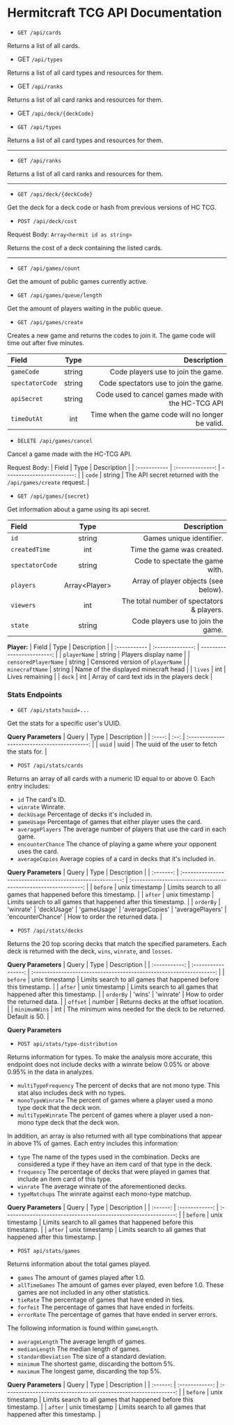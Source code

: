 # Hermitcraft TCG API Documentation

-   `GET /api/cards`

Returns a list of all cards.

- GET `/api/types`

Returns a list of all card types and resources for them.

- GET `/api/ranks`

Returns a list of all card ranks and resources for them.

- GET `/api/deck/{deckCode}`

-   `GET /api/types`

Returns a list of all card types and resources for them.

---

-   `GET /api/ranks`

Returns a list of all card ranks and resources for them.

---

-   `GET /api/deck/{deckCode}`

Get the deck for a deck code or hash from previous versions of HC TCG.

-   `POST /api/deck/cost`

Request Body: `Array<hermit id as string>`

Returns the cost of a deck containing the listed cards.

---

-   `GET /api/games/count`

Get the amount of public games currently active.

-   `GET /api/games/queue/length`

Get the amount of players waiting in the public queue.

-   `GET /api/games/create`

Creates a new game and returns the codes to join it. The game code will time out after five minutes.

| Field           |  Type  |                                        Description |
| :-------------- | :----: | -------------------------------------------------: |
| `gameCode`      | string |                 Code players use to join the game. |
| `spectatorCode` | string |              Code spectators use to join the game. |
| `apiSecret`     | string | Code used to cancel games made with the HC-TCG API |
| `timeOutAt`     |  int   |   Time when the game code will no longer be valid. |

-   `DELETE /api/games/cancel`

Cancel a game made with the HC-TCG API.

Request Body:
| Field | Type | Description |
| :----------- | :--------------: | -------------------------: |
| `code` | string | The API secret returned with the `/api/games/create` request. |

-   `GET /api/games/{secret}`

Get information about a game using its api secret.

| Field           |        Type         |                               Description |
| :-------------- | :-----------------: | ----------------------------------------: |
| `id`            |       string        |                  Games unique identifier. |
| `createdTime`   |         int         |                Time the game was created. |
| `spectatorCode` |       string        |           Code to spectate the game with. |
| `players`       | Array&lt;Player&gt; |      Array of player objects (see below). |
| `viewers`       |         int         | The total number of spectators & players. |
| `state`         |       string        |        Code players use to join the game. |

**Player:**
| Field | Type | Description |
| :----------- | :--------------: | -------------------------: |
| `playerName` | string | Players display name |
| `censoredPlayerName` | string | Censored version of `playerName` |
| `minecraftName` | string | Name of the displayed minecraft head |
| `lives` | int | Lives remaining |
| `deck` | int | Array of card text ids in the players deck |

### Stats Endpoints

-   `GET /api/stats?uuid=...`

Get the stats for a specific user's UUID.

**Query Parameters**
| Query | Type | Description |
| :----: | :--: | :------------------------------------------: |
| `uuid` | uuid | The uuid of the user to fetch the stats for. |

-   `POST /api/stats/cards`

Returns an array of all cards with a numeric ID equal to or above 0. Each entry includes:

-   `id` The card's ID.
-   `winrate` Winrate.
-   `deckUsage` Percentage of decks it's included in.
-   `gameUsage` Percentage of games that either player uses the card.
-   `averagePlayers` The average number of players that use the card in each game.
-   `encounterChance` The chance of playing a game where your opponent uses the card.
-   `averageCopies` Average copies of a card in decks that it's included in.

**Query Parameters**
| Query | Type | Description |
| :-------: | :--------------------------------------------------------: | :-------------------------------------------------------------: |
| `before` | unix timestamp | Limits search to all games that happened before this timestamp. |
| `after` | unix timestamp | Limits search to all games that happened after this timestamp. |
| `orderBy` | 'winrate' \| 'deckUsage' \| 'gameUsage' \| 'averageCopies' \| 'averagePlayers' \| 'encounterChance' | How to order the returned data. |

-   `POST /api/stats/decks`

Returns the 20 top scoring decks that match the specified parameters. Each deck is returned with the deck, `wins`, `winrate`, and `losses`.

**Query Parameters**
| Query | Type | Description |
| :-----------: | :-----------------: | :-----------------------------------------------------------------: |
| `before` | unix timestamp | Limits search to all games that happened before this timestamp. |
| `after` | unix timestamp | Limits search to all games that happened after this timestamp. |
| `orderBy` | 'wins' \| 'winrate' | How to order the returned data. |
| `offset` | number | Returns decks at the offset location. |
| `minimumWins` | int | The minimum wins needed for the deck to be returned. Default is 50. |

**Query Parameters**

-   `POST api/stats/type-distribution`

Returns information for types. To make the analysis more accurate, this endpoint does not include decks with a winrate below 0.05% or above 0.95% in the data in analyzes.

-   `multiTypeFrequency` The percent of decks that are not mono type. This stat also includes deck with no types.
-   `monoTypeWinrate` The percent of games where a player used a mono type deck that the deck won.
-   `multiTypeWinrate` The percent of games where a player used a non-mono type deck that the deck won.

In addition, an array is also returned with all type combinations that appear in above 1% of games. Each entry includes this information:

-   `type` The name of the types used in the combination. Decks are considered a type if they have an item card of that type in the deck.
-   `frequency` The percentage of decks that were played in games that include an item card of this type.
-   `winrate` The average winrate of the aforementioned decks.
-   `typeMatchups` The winrate against each mono-type matchup.

**Query Parameters**
| Query | Type | Description |
| :------: | :------------: | :-------------------------------------------------------------: |
| `before` | unix timestamp | Limits search to all games that happened before this timestamp. |
| `after` | unix timestamp | Limits search to all games that happened after this timestamp. |

-   `POST api/stats/games`

Returns information about the total games played.

-   `games` The amount of games played after 1.0.
-   `allTimeGames` The amount of games ever played, even before 1.0. These games are not included in any other statistics.
-   `tieRate` The percentage of games that have ended in ties.
-   `forfeit` The percentage of games that have ended in forfeits.
-   `errorRate` The percentage of games that have ended in server errors.

The following information is found within `gameLength`.

-   `averageLength` The average length of games.
-   `medianLength` The median length of games.
-   `standardDeviation` The size of a standard deviation.
-   `minimum` The shortest game, discarding the bottom 5%.
-   `maximum` The longest game, discarding the top 5%.

**Query Parameters**
| Query | Type | Description |
| :------: | :------------: | :-------------------------------------------------------------: |
| `before` | unix timestamp | Limits search to all games that happened before this timestamp. |
| `after` | unix timestamp | Limits search to all games that happened after this timestamp. |
